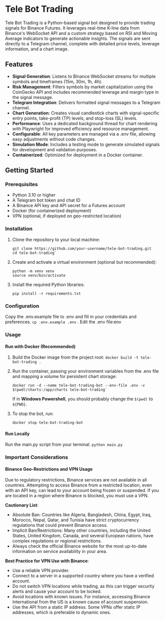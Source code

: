 # Tele Bot Trading
Tele Bot Trading is a Python-based signal bot designed to provide trading signals for Binance Futures. It leverages real-time K-line data from Binance's WebSocket API and a custom strategy based on RSI and Moving Average indicators to generate actionable insights. The signals are sent directly to a Telegram channel, complete with detailed price levels, leverage information, and a chart image.

## Features
 - **Signal Generation**: Listens to Binance WebSocket streams for multiple symbols and timeframes (15m, 30m, 1h, 4h).
 - **Risk Management**: Filters symbols by market capitalization using the CoinGecko API and includes recommended leverage and margin type in the signal message.
 - **Telegram Integration**: Delivers formatted signal messages to a Telegram channel.
 - **Chart Generation**: Creates visual candlestick charts with signal-specific entry points, take-profit (TP) levels, and stop-loss (SL) levels.
 - **Performance**: Uses a dedicated background thread for chart rendering with Playwright for improved efficiency and resource management.
 - **Configurable**: All key parameters are managed via a .env file, allowing easy adjustments without code changes.
 - **Simulation Mode**: Includes a testing mode to generate simulated signals for development and validation purposes.
 - **Containerized**: Optimized for deployment in a Docker container. 

## Getting Started
### Prerequisites
 - Python 3.10 or higher
 - A Telegram bot token and chat ID
 - A Binance API key and API secret for a Futures account
 - Docker (for containerized deployment) 
 - VPN (optional, if deployed on geo-restricted location)
### Installation
1. Clone the repository to your local machine: 
    ```
    git clone https://github.com/your-username/tele-bot-trading.git
    cd tele-bot-trading`
    ```

2. Create and activate a virtual environment (optional but recommended): 
    ```
    python -m venv venv
    source venv/bin/activate
    ```
3. Install the required Python libraries: 
    ```
    pip install -r requirements.txt
    ```


### Configuration
Copy the .env.example file to .env and fill in your credentials and preferences.
`cp .env.example .env` . Edit the .env file:env

### Usage
#### Run with Docker (Recommended)
1. Build the Docker image from the project root:
   `docker build -t tele-bot-trading .`

2. Run the container, passing your environment variables from the .env file and mapping a volume for persistent chart storage:
    ```
    docker run -d --name tele-bot-trading-bot --env-file .env -v $(pwd)/charts:/app/charts tele-bot-trading`
    ```
   If in **Windows Powershell**, you should probably change the `$(pwd)` to `${PWD}`.


3. To stop the bot, run:
    ```
    docker stop tele-bot-trading-bot
    ```

#### Run Locally
Run the main.py script from your terminal.
`python main.py`

### Important Considerations
#### Binance Geo-Restrictions and VPN Usage
Due to regulatory restrictions, Binance services are not available in all countries.
Attempting to access Binance from a restricted location, even with an API key, can lead to your account being frozen or suspended. 
If you are located in a region where Binance is blocked, you must use a VPN.

**Cautionary List**:
 - Absolute Ban: Countries like Algeria, Bangladesh, China, Egypt, Iraq, Morocco, Nepal, Qatar, and Tunisia have strict cryptocurrency regulations that could prevent Binance access.
 - Implicit Ban/Restrictions: Many other countries, including the United States, United Kingdom, Canada, and several European nations, have complex regulations or regional restrictions.
 - Always check the official Binance website for the most up-to-date information on service availability in your area. 

**Best Practice for VPN Use with Binance**:
 - Use a reliable VPN provider.
 - Connect to a server in a supported country where you have a verified account.
 - Do not switch VPN locations while trading, as this can trigger security alerts and cause your account to be locked.
 - Avoid locations with known issues. For instance, accessing Binance International from the US is a known cause of account suspension.
 - Use the API from a static IP address. Some VPNs offer static IP addresses, which is preferable to dynamic ones.